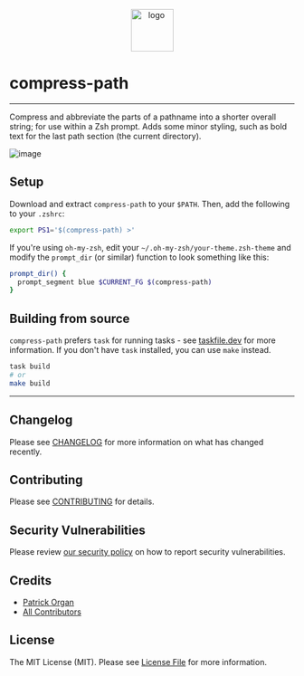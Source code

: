 <p align="center">
<img style="height: 75px; width: auto" src="https://user-images.githubusercontent.com/5508707/194621868-c41519e6-4499-435d-a559-6f5719f7ed98.png" alt="logo" />
</p>

# compress-path

---

Compress and abbreviate the parts of a pathname into a shorter overall string; for use within a Zsh prompt. Adds some minor styling, such as bold text for the last path section (the current directory).

![image](https://user-images.githubusercontent.com/5508707/194622385-96e6e616-5cfa-4305-9e11-311f28f64432.png)

## Setup

Download and extract `compress-path` to your `$PATH`. Then, add the following to your `.zshrc`:

```bash
export PS1='$(compress-path) >'
```

If you're using `oh-my-zsh`, edit your `~/.oh-my-zsh/your-theme.zsh-theme` and modify the `prompt_dir` (or similar) function to look something like this:

```bash
prompt_dir() {
  prompt_segment blue $CURRENT_FG $(compress-path)
}
```

## Building from source

`compress-path` prefers `task` for running tasks - see [taskfile.dev](https://taskfile.dev) for more information. If you don't have `task` installed, you can use `make` instead.

```bash
task build
# or
make build
```

---

## Changelog

Please see [CHANGELOG](CHANGELOG.md) for more information on what has changed recently.

## Contributing

Please see [CONTRIBUTING](.github/CONTRIBUTING.md) for details.

## Security Vulnerabilities

Please review [our security policy](../../security/policy) on how to report security vulnerabilities.

## Credits

- [Patrick Organ](https://github.com/patinthehat)
- [All Contributors](../../contributors)

## License

The MIT License (MIT). Please see [License File](LICENSE) for more information.
